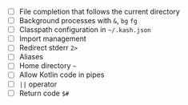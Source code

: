 - [ ] File completion that follows the current directory
- [ ] Background processes with `&`, `bg` `fg`
- [ ] Classpath configuration in `~/.kash.json`
- [ ] Import management
- [ ] Redirect stderr `2>`
- [ ] Aliases
- [ ] Home directory `~`
- [ ] Allow Kotlin code in pipes
- [ ] `||` operator
- [ ] Return code `$#`
